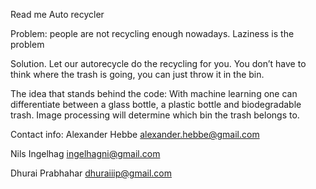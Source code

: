 Read me Auto recycler


Problem: people are not recycling enough nowadays. Laziness is the problem

Solution. Let our autorecycle do the recycling for you. You don’t have to think where the trash is going, you can just throw it in the bin. 

The idea that stands behind the code:
With machine learning one can differentiate between a glass bottle, a plastic bottle and biodegradable trash. Image processing will determine which bin the trash belongs to.

Contact info:
Alexander Hebbe 
alexander.hebbe@gmail.com

Nils Ingelhag
ingelhagni@gmail.com

Dhurai Prabhahar
dhuraiiip@gmail.com
